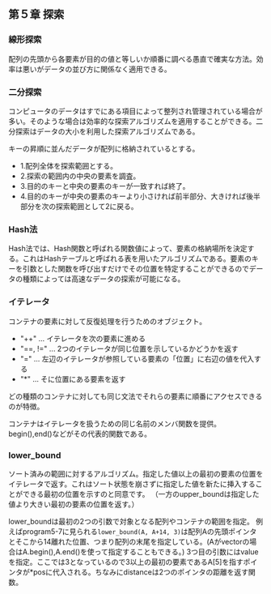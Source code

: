 ## 第５章 探索
### 線形探索
配列の先頭から各要素が目的の値と等しいか順番に調べる愚直で確実な方法。効率は悪いがデータの並び方に関係なく適用できる。

### 二分探索
コンピュータのデータはすでにある項目によって整列され管理されている場合が多い。そのような場合は効率的な探索アルゴリズムを適用することができる。二分探索はデータの大小を利用した探索アルゴリズムである。

キーの昇順に並んだデータが配列に格納されているとする。  
* 1.配列全体を探索範囲とする。  
* 2.探索の範囲内の中央の要素を調査。  
* 3.目的のキーと中央の要素のキーが一致すれば終了。  
* 4.目的のキーが中央の要素のキーより小さければ前半部分、大きければ後半部分を次の探索範囲として2に戻る。  

### Hash法
Hash法では、Hash関数と呼ばれる関数値によって、要素の格納場所を決定する。これはHashテーブルと呼ばれる表を用いたアルゴリズムである。要素のキーを引数とした関数を呼び出すだけでその位置を特定することができるのでデータの種類によっては高速なデータの探索が可能になる。

### イテレータ
コンテナの要素に対して反復処理を行うためのオブジェクト。
- "++" ... イテレータを次の要素に進める
- "==, !=" ... 2つのイテレータが同じ位置を示しているかどうかを返す
- "=" ... 左辺のイテレータが参照している要素の「位置」に右辺の値を代入する
- "*" ... そに位置にある要素を返す

どの種類のコンテナに対しても同じ文法でそれらの要素に順番にアクセスできるのが特徴。

コンテナはイテレータを扱うための同じ名前のメンバ関数を提供。begin(),end()などがその代表的関数である。

### lower_bound
ソート済みの範囲に対するアルゴリズム。指定した値以上の最初の要素の位置をイテレータで返す。これはソート状態を崩さずに指定した値を新たに挿入することができる最初の位置を示すのと同意です。
（一方のupper_boundは指定した値より大きい最初の要素の位置を返す。）

lower_boundは最初の2つの引数で対象となる配列やコンテナの範囲を指定。
例えばprogram5-7に見られる`lower_bound(A, A+14, 3)`は配列Aの先頭ポインタとそこから14離れた位置、つまり配列の末尾を指定している。(Aがvectorの場合はA.begin(),A.end()を使って指定することもできる。)
3つ目の引数にはvalueを指定。ここでは3となっているので3以上の最初の要素であるA[5]を指すポインタが*posに代入される。ちなみにdistanceは2つのポインタの距離を返す関数。